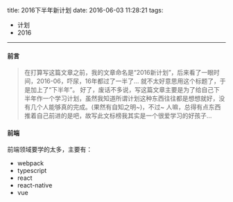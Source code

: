 title: 2016下半年新计划
date: 2016-06-03 11:28:21
tags:
- 计划
- 2016
---
#### 前言

>在打算写这篇文章之前，我的文章命名是“2016新计划”，后来看了一眼时间，2016-06，吓尿，16年都过了一半了…
就不太好意思用这个标题了，于是加上了“下半年”。
好了，废话不多说，写这篇文章主要是为了给自己下半年作一个学习计划，虽然我知道所谓计划这种东西往往都是想想就好，没有几个人能够真的完成。(果然有自知之明~)，不过~
人嘛，总得有点东西推着自己前进的是吧，故写此文标榜我其实是一个很爱学习的好孩子…
<!-- more -->
#### 前端

前端领域要学的太多，主要有：

* webpack
* typescript
* react
* react-native
* vue